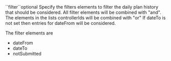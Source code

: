 <tr>
<td>``filter``</td><td>optional</td>
<td>
Specify the filters elements to filter the daily plan history that should be considered.
All filter elements will be combined with "and".  The elements in the lists controllerIds will be combined with "or"
If dateTo is not set then entries for dateFrom will be considered.

The filter elements are

<ul>
 
<li>
dateFrom
</li>
<li>
dateTo
</li>
<li>
notSubmitted
</li>
   
</ul> 

</td>
<td>
</td>
<td></td>
</tr>
 
